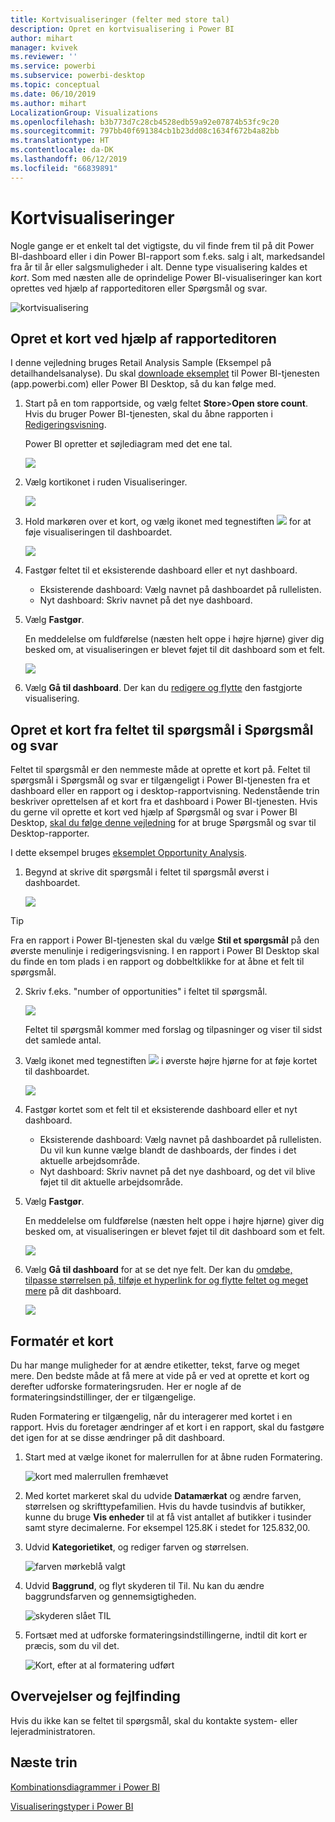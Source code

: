 ```yaml
---
title: Kortvisualiseringer (felter med store tal)
description: Opret en kortvisualisering i Power BI
author: mihart
manager: kvivek
ms.reviewer: ''
ms.service: powerbi
ms.subservice: powerbi-desktop
ms.topic: conceptual
ms.date: 06/10/2019
ms.author: mihart
LocalizationGroup: Visualizations
ms.openlocfilehash: b3b773d7c28cb4528edb59a92e07874b53fc9c20
ms.sourcegitcommit: 797bb40f691384cb1b23dd08c1634f672b4a82bb
ms.translationtype: HT
ms.contentlocale: da-DK
ms.lasthandoff: 06/12/2019
ms.locfileid: "66839891"
---
```

# <a name="card-visualizations"></a>Kortvisualiseringer
Nogle gange er et enkelt tal det vigtigste, du vil finde frem til på dit Power BI-dashboard eller i din Power BI-rapport som f.eks. salg i alt, markedsandel fra år til år eller salgsmuligheder i alt. Denne type visualisering kaldes et *kort*. Som med næsten alle de oprindelige Power BI-visualiseringer kan kort oprettes ved hjælp af rapporteditoren eller Spørgsmål og svar.

![kortvisualisering](media/power-bi-visualization-card/pbi-opptuntiescard.png)

## <a name="create-a-card-using-the-report-editor"></a>Opret et kort ved hjælp af rapporteditoren
I denne vejledning bruges Retail Analysis Sample (Eksempel på detailhandelsanalyse). Du skal [downloade eksemplet](../sample-datasets.md) til Power BI-tjenesten (app.powerbi.com) eller Power BI Desktop, så du kan følge med.   

1. Start på en tom rapportside, og vælg feltet **Store**\>**Open store count**. Hvis du bruger Power BI-tjenesten, skal du åbne rapporten i [Redigeringsvisning](../service-interact-with-a-report-in-editing-view.md).

    Power BI opretter et søjlediagram med det ene tal.

   ![](media/power-bi-visualization-card/pbi-rptnumbertilechart.png)
2. Vælg kortikonet i ruden Visualiseringer.

   ![](media/power-bi-visualization-card/power-bi-templates.png)
6. Hold markøren over et kort, og vælg ikonet med tegnestiften ![](media/power-bi-visualization-card/pbi-pintile.png) for at føje visualiseringen til dashboardet.

   ![](media/power-bi-visualization-card/power-bi-pin-icon.png)
7. Fastgør feltet til et eksisterende dashboard eller et nyt dashboard.

   * Eksisterende dashboard: Vælg navnet på dashboardet på rullelisten.
   * Nyt dashboard: Skriv navnet på det nye dashboard.
8. Vælg **Fastgør**.

   En meddelelse om fuldførelse (næsten helt oppe i højre hjørne) giver dig besked om, at visualiseringen er blevet føjet til dit dashboard som et felt.

   ![](media/power-bi-visualization-card/power-bi-success2.png)
9. Vælg **Gå til dashboard**. Der kan du [redigere og flytte](../service-dashboard-edit-tile.md) den fastgjorte visualisering.


## <a name="create-a-card-from-the-qa-question-box"></a>Opret et kort fra feltet til spørgsmål i Spørgsmål og svar
Feltet til spørgsmål er den nemmeste måde at oprette et kort på. Feltet til spørgsmål i Spørgsmål og svar er tilgængeligt i Power BI-tjenesten fra et dashboard eller en rapport og i desktop-rapportvisning. Nedenstående trin beskriver oprettelsen af et kort fra et dashboard i Power BI-tjenesten. Hvis du gerne vil oprette et kort ved hjælp af Spørgsmål og svar i Power BI Desktop, [skal du følge denne vejledning](https://powerbi.microsoft.com/blog/power-bi-desktop-december-feature-summary/#QandA) for at bruge Spørgsmål og svar til Desktop-rapporter.

I dette eksempel bruges [eksemplet Opportunity Analysis](../sample-opportunity-analysis.md).

1. Begynd at skrive dit spørgsmål i feltet til spørgsmål øverst i dashboardet. 

   ![](media/power-bi-visualization-card/power-bi-q-and-a-box.png)

> [!TIP]
> Fra en rapport i Power BI-tjenesten skal du vælge **Stil et spørgsmål** på den øverste menulinje i redigeringsvisning. I en rapport i Power BI Desktop skal du finde en tom plads i en rapport og dobbeltklikke for at åbne et felt til spørgsmål.

2. Skriv f.eks. "number of opportunities" i feltet til spørgsmål.

   ![](media/power-bi-visualization-card/power-bi-q-and-a.png)

   Feltet til spørgsmål kommer med forslag og tilpasninger og viser til sidst det samlede antal.  
4. Vælg ikonet med tegnestiften ![](media/power-bi-visualization-card/pbi-pintile.png) i øverste højre hjørne for at føje kortet til dashboardet.

   ![](media/power-bi-visualization-card/power-bi-pin.png)
5. Fastgør kortet som et felt til et eksisterende dashboard eller et nyt dashboard.

   * Eksisterende dashboard: Vælg navnet på dashboardet på rullelisten. Du vil kun kunne vælge blandt de dashboards, der findes i det aktuelle arbejdsområde.
   * Nyt dashboard: Skriv navnet på det nye dashboard, og det vil blive føjet til dit aktuelle arbejdsområde.
6. Vælg **Fastgør**.

   En meddelelse om fuldførelse (næsten helt oppe i højre hjørne) giver dig besked om, at visualiseringen er blevet føjet til dit dashboard som et felt.  

   ![](media/power-bi-visualization-card/power-bi-success2.png)
7. Vælg **Gå til dashboard** for at se det nye felt. Der kan du [omdøbe, tilpasse størrelsen på, tilføje et hyperlink for og flytte feltet og meget mere](../service-dashboard-edit-tile.md) på dit dashboard.

   ![](media/power-bi-visualization-card/power-bi-pinned-2.png)




## <a name="format-a-card"></a>Formatér et kort
Du har mange muligheder for at ændre etiketter, tekst, farve og meget mere. Den bedste måde at få mere at vide på er ved at oprette et kort og derefter udforske formateringsruden. Her er nogle af de formateringsindstillinger, der er tilgængelige. 

Ruden Formatering er tilgængelig, når du interagerer med kortet i en rapport. Hvis du foretager ændringer af et kort i en rapport, skal du fastgøre det igen for at se disse ændringer på dit dashboard. 

1. Start med at vælge ikonet for malerrullen for at åbne ruden Formatering. 

    ![kort med malerrullen fremhævet](media/power-bi-visualization-card/power-bi-format-card-2.png)
2. Med kortet markeret skal du udvide **Datamærkat** og ændre farven, størrelsen og skrifttypefamilien. Hvis du havde tusindvis af butikker, kunne du bruge **Vis enheder** til at få vist antallet af butikker i tusinder samt styre decimalerne. For eksempel 125.8K i stedet for 125.832,00.

3.  Udvid **Kategorietiket**, og rediger farven og størrelsen.

    ![farven mørkeblå valgt](media/power-bi-visualization-card/power-bi-card-format-2.png)

4. Udvid **Baggrund**, og flyt skyderen til Til.  Nu kan du ændre baggrundsfarven og gennemsigtigheden.

    ![skyderen slået TIL](media/power-bi-visualization-card/power-bi-format-color-2.png)

5. Fortsæt med at udforske formateringsindstillingerne, indtil dit kort er præcis, som du vil det. 

    ![Kort, efter at al formatering udført](media/power-bi-visualization-card/power-bi-formatted-2.png)


## <a name="considerations-and-troubleshooting"></a>Overvejelser og fejlfinding
Hvis du ikke kan se feltet til spørgsmål, skal du kontakte system- eller lejeradministratoren.    

## <a name="next-steps"></a>Næste trin
[Kombinationsdiagrammer i Power BI](power-bi-visualization-combo-chart.md)

[Visualiseringstyper i Power BI](power-bi-visualization-types-for-reports-and-q-and-a.md)
